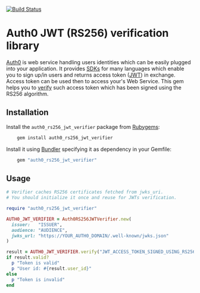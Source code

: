 [![Build Status](https://travis-ci.org/DroidsOnRoids/auth0_rs256_jwt_verifier.svg?branch=master)](https://travis-ci.org/DroidsOnRoids/auth0_rs256_jwt_verifier)

# Auth0 JWT (RS256) verification library 
[Auth0](https://auth0.com) is web service handling users identities which can be easily plugged
into your application. It provides [SDKs](https://auth0.com/docs) for many languages which enable you to sign up/in users
and returns access token ([JWT](https://jwt.io)) in exchange. Access token can be used then to access your's Web Service.
This gem helps you to [verify](https://auth0.com/docs/api-auth/tutorials/verify-access-token#verify-the-signature)
such access token which has been signed using the RS256 algorithm.

## Installation
Install the `auth0_rs256_jwt_verifier` package from [Rubygems](https://rubygems.org/gems/auth0_rs256_jwt_verifier):

```bash
    gem install auth0_rs256_jwt_verifier 
```

Install it using [Bundler](https://bundler.io/) specifying it as dependency in your Gemfile:

```ruby
    gem "auth0_rs256_jwt_verifier"
```

## Usage

```ruby
# Verifier caches RS256 certificates fetched from jwks_uri.
# You should initialize it once and reuse for JWTs verification.

require "auth0_rs256_jwt_verifier"

AUTH0_JWT_VERIFIER = Auth0RS256JWTVerifier.new(
  issuer:   "ISSUER",
  audience: "AUDIENCE",
  jwks_url: "https://YOUR_AUTH0_DOMAIN/.well-known/jwks.json"
)

result = AUTH0_JWT_VERIFIER.verify("JWT_ACCESS_TOKEN_SIGNED_USING_RS256_ALGORITHM").valid?
if result.valid?
  p "Token is valid"
  p "User id: #{result.user_id}"
else
  p "Token is invalid"
end
```
